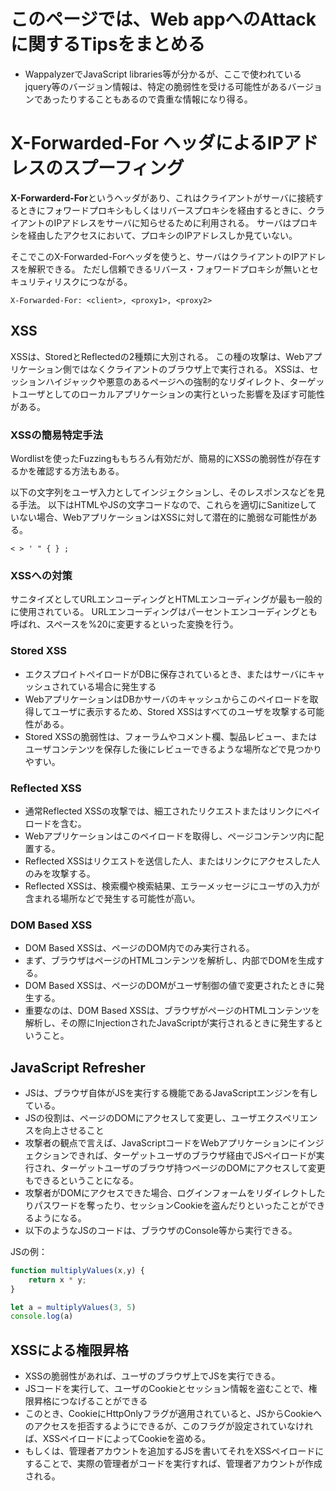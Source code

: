 # このページでは、Web appへのAttackに関するTipsをまとめる

- WappalyzerでJavaScript libraries等が分かるが、ここで使われているjquery等のバージョン情報は、特定の脆弱性を受ける可能性があるバージョンであったりすることもあるので貴重な情報になり得る。

# X-Forwarded-For ヘッダによるIPアドレスのスプーフィング
**X-Forwarderd-For**というヘッダがあり、これはクライアントがサーバに接続するときにフォワードプロキシもしくはリバースプロキシを経由するときに、クライアントのIPアドレスをサーバに知らせるために利用される。
サーバはプロキシを経由したアクセスにおいて、プロキシのIPアドレスしか見ていない。

そこでこのX-Forwarded-Forヘッダを使うと、サーバはクライアントのIPアドレスを解釈できる。
ただし信頼できるリバース・フォワードプロキシが無いとセキュリティリスクにつながる。

```
X-Forwarded-For: <client>, <proxy1>, <proxy2>
```

## XSS
XSSは、StoredとReflectedの2種類に大別される。
この種の攻撃は、Webアプリケーション側ではなくクライアントのブラウザ上で実行される。
XSSは、セッションハイジャックや悪意のあるページへの強制的なリダイレクト、ターゲットユーザとしてのローカルアプリケーションの実行といった影響を及ぼす可能性がある。

### XSSの簡易特定手法
Wordlistを使ったFuzzingももちろん有効だが、簡易的にXSSの脆弱性が存在するかを確認する方法もある。

以下の文字列をユーザ入力としてインジェクションし、そのレスポンスなどを見る手法。
以下はHTMLやJSの文字コードなので、これらを適切にSanitizeしていない場合、WebアプリケーションはXSSに対して潜在的に脆弱な可能性がある。
```
< > ' " { } ;
```

### XSSへの対策
サニタイズとしてURLエンコーディングとHTMLエンコーディングが最も一般的に使用されている。
URLエンコーディングはパーセントエンコーディングとも呼ばれ、スペースを%20に変更するといった変換を行う。

### Stored XSS
- エクスプロイトペイロードがDBに保存されているとき、またはサーバにキャッシュされている場合に発生する
- WebアプリケーションはDBかサーバのキャッシュからこのペイロードを取得してユーザに表示するため、Stored XSSはすべてのユーザを攻撃する可能性がある。
- Stored XSSの脆弱性は、フォーラムやコメント欄、製品レビュー、またはユーザコンテンツを保存した後にレビューできるような場所などで見つかりやすい。

### Reflected XSS
- 通常Reflected XSSの攻撃では、細工されたリクエストまたはリンクにペイロードを含む。
- Webアプリケーションはこのペイロードを取得し、ページコンテンツ内に配置する。
- Reflected XSSはリクエストを送信した人、またはリンクにアクセスした人のみを攻撃する。
- Reflected XSSは、検索欄や検索結果、エラーメッセージにユーザの入力が含まれる場所などで発生する可能性が高い。

### DOM Based XSS
- DOM Based XSSは、ページのDOM内でのみ実行される。
- まず、ブラウザはページのHTMLコンテンツを解析し、内部でDOMを生成する。
- DOM Based XSSは、ページのDOMがユーザ制御の値で変更されたときに発生する。
- 重要なのは、DOM Based XSSは、ブラウザがページのHTMLコンテンツを解析し、その際にInjectionされたJavaScriptが実行されるときに発生するということ。

## JavaScript Refresher
- JSは、ブラウザ自体がJSを実行する機能であるJavaScriptエンジンを有している。
- JSの役割は、ページのDOMにアクセスして変更し、ユーザエクスペリエンスを向上させること
- 攻撃者の観点で言えば、JavaScriptコードをWebアプリケーションにインジェクションできれば、ターゲットユーザのブラウザ経由でJSペイロードが実行され、ターゲットユーザのブラウザ持つページのDOMにアクセスして変更もできるということになる。
- 攻撃者がDOMにアクセスできた場合、ログインフォームをリダイレクトしたりパスワードを奪ったり、セッションCookieを盗んだりといったことができるようになる。
- 以下のようなJSのコードは、ブラウザのConsole等から実行できる。

JSの例：
```.js
function multiplyValues(x,y) {
    return x * y;
}

let a = multiplyValues(3, 5)
console.log(a)
```

## XSSによる権限昇格
- XSSの脆弱性があれば、ユーザのブラウザ上でJSを実行できる。
- JSコードを実行して、ユーザのCookieとセッション情報を盗むことで、権限昇格につなげることができる
- このとき、CookieにHttpOnlyフラグが適用されていると、JSからCookieへのアクセスを拒否するようにできるが、このフラグが設定されていなければ、XSSペイロードによってCookieを盗める。
- もしくは、管理者アカウントを追加するJSを書いてそれをXSSペイロードにすることで、実際の管理者がコードを実行すれば、管理者アカウントが作成される。